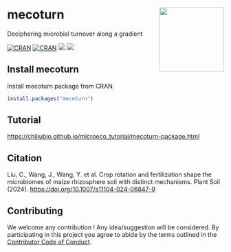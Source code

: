 # mecoturn <a href="https://chiliubio.github.io/microeco_tutorial/"><img src="https://user-images.githubusercontent.com/20815519/233940828-3a1678bc-5313-49ad-8ed5-9d50ac19d664.png" width=150 align="right" ></a>

Deciphering microbial turnover along a gradient

[![CRAN](https://www.r-pkg.org/badges/version/mecoturn)](https://cran.r-project.org/web/packages/mecoturn/index.html)
[![CRAN](https://cranlogs.r-pkg.org/badges/grand-total/mecoturn)](https://cran.r-project.org/web/packages/mecoturn/index.html)
![](https://img.shields.io/badge/Release-v0.3.0-blue.svg) ![](https://img.shields.io/badge/Test-v0.3.1-red.svg)


## Install mecoturn

Install mecoturn package from CRAN.

```r
install.packages("mecoturn")
```

## Tutorial

https://chiliubio.github.io/microeco_tutorial/mecoturn-package.html


## Citation
Liu, C., Wang, J., Wang, Y. et al. Crop rotation and fertilization shape the microbiomes of maize rhizosphere soil with distinct mechanisms. Plant Soil (2024). 
https://doi.org/10.1007/s11104-024-06847-9


## Contributing

We welcome any contribution \! 
Any idea/suggestion will be considered.
By participating in this project you agree to abide by the terms outlined in the [Contributor Code of Conduct](CONDUCT.md).
